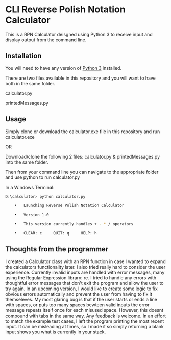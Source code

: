 # CLI Reverse Polish Notation Calculator

This is a RPN Calculator deisgned using Python 3 to receive input and display output from the command line.

## Installation

You will need to have any version of [Python 3](https://www.python.org/downloads/) installed.

There are two files available in this repository and you will want to have both in the same folder.

calculator.py

printedMessages.py

## Usage

Simply clone or download the calculator.exe file in this repository and run calculator.exe

OR

Download/clone the following 2 files:
calculator.py & printedMessages.py into the same folder.

Then from your command line you can navigate to the appropriate folder and use python to run calculator.py

In a Windows Terminal:
```bash
D:\calculator> python calculator.py

    •   Launching Reverse Polish Notation Calculator

    •   Version 1.0

    •   This version currently handles + - * / operators

    •   CLEAR: c     QUIT: q     HELP: h
```

## Thoughts from the programmer

I created a Calculator class with an RPN function in case I wanted to expand the calculators functionality later. I also tried really hard to consider the user experience. Currently invalid inputs are handled with error messages, many using the Regular Expression library: re. I tried to handle any errors with thoughtful error messages that don't exit the program and allow the user to try again. In an upcoming version, I would like to create some logic to fix obvious errors automatically and prevent the user from having to fix it themseleves. My most glaring bug is that if the user starts or ends a line with spaces, or puts too many spaces bewteen valid inputs the error message repeats itself once for each misused space. However, this doesnt compound with tabs in the same way. Any feedback is welcome. In an effort to match the example test cases, I left the program printing the most recent input. It can be misleading at times, so I made it so simply returning a blank input shows you what is currently in your stack.
